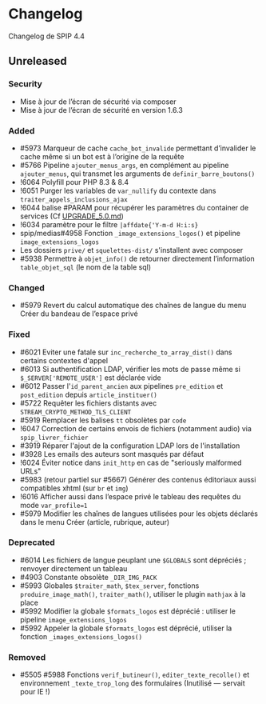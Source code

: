 # Changelog

Changelog de SPIP 4.4

## Unreleased

### Security

- Mise à jour de l’écran de sécurité via composer
- Mise à jour de l’écran de sécurité en version 1.6.3

### Added

- #5973 Marqueur de cache `cache_bot_invalide` permettant d’invalider le cache même si un bot est à l’origine de la requête
- #5766 Pipeline `ajouter_menus_args`, en complément au pipeline `ajouter_menus`, qui transmet les arguments de `definir_barre_boutons()`
- !6064 Polyfill pour PHP 8.3 & 8.4
- !6051 Purger les variables de `var_nullify` du contexte dans `traiter_appels_inclusions_ajax`
- !6044 balise #PARAM pour récupérer les paramètres du container de services (Cf [UPGRADE_5.0.md](UPGRADE_5.0.md#Constantes_PHP))
- !6034 paramètre pour le filtre `|affdate{'Y-m-d H:i:s}`
- spip/medias#4958 Fonction `_image_extensions_logos()` et pipeline `image_extensions_logos`
- Les dossiers `prive/` et `squelettes-dist/` s'installent avec composer
- #5938 Permettre à `objet_info()` de retourner directement l’information `table_objet_sql` (le nom de la table sql)

### Changed

- #5979 Revert du calcul automatique des chaînes de langue du menu Créer du bandeau de l’espace privé

### Fixed

- #6021 Eviter une fatale sur `inc_recherche_to_array_dist()` dans certains contextes d'appel
- #6013 Si authentification LDAP, vérifier les mots de passe même si `$_SERVER['REMOTE_USER']` est déclarée vide
- #6012 Passer l'`id_parent_ancien` aux pipelines `pre_edition` et `post_edition` depuis `article_instituer()`
- #5722 Requêter les fichiers distants avec `STREAM_CRYPTO_METHOD_TLS_CLIENT`
- #5919 Remplacer les balises `tt` obsolètes par `code`
- !6047 Correction de certains envois de fichiers (notamment audio) via `spip_livrer_fichier`
- #3919 Réparer l'ajout de la configuration LDAP lors de l'installation
- #3928 Les emails des auteurs sont masqués par défaut
- !6024 Éviter notice dans `init_http` en cas de "seriously malformed URLs"
- #5983 (retour partiel sur #5667) Générer des contenus éditoriaux aussi compatibles xhtml (sur `br` et `img`)
- !6016 Afficher aussi dans l’espace privé le tableau des requêtes du mode `var_profile=1`
- #5979 Modifier les chaînes de langues utilisées pour les objets déclarés dans le menu Créer (article, rubrique, auteur)

### Deprecated

- #6014 Les fichiers de langue peuplant une `$GLOBALS` sont dépréciés ; renvoyer directement un tableau
- #4903 Constante obsolète `_DIR_IMG_PACK`
- #5993 Globales `$traiter_math`, `$tex_server`, fonctions `produire_image_math()`, `traiter_math()`, utiliser le plugin `mathjax` à la place
- #5992 Modifier la globale `$formats_logos` est déprécié : utiliser le pipeline `image_extensions_logos`
- #5992 Appeler la globale `$formats_logos` est déprécié, utiliser la fonction `_images_extensions_logos()`

### Removed

- #5505 #5988 Fonctions `verif_butineur()`, `editer_texte_recolle()` et environnement `_texte_trop_long` des formulaires (Inutilisé — servait pour IE !)
